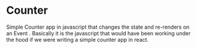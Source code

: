 # Counter
Simple Counter app in javascript that changes the state and re-renders on an Event . Basically it is the javascript that would have been working under the hood if we were writing a simple counter app in react.
